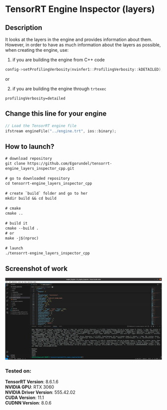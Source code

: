 # TensorRT Engine Inspector (layers)

## Description

It looks at the layers in the engine and provides information about them. However, in order to have as much information about the layers as possible, when creating the engine, use:
1. if you are building the engine from C++ code 
```cpp
config->setProfilingVerbosity(nvinfer1::ProfilingVerbosity::kDETAILED);
```  
or  

2. if you are building the engine through `trtexec`
```shell
profilingVerbosity=detailed
```

## Change this line for your engine

```cpp
// Load the TensorRT engine file
ifstream engineFile("../engine.trt", ios::binary);
```

## How to launch?

```shell
# download repository
git clone https://github.com/Egorundel/tensorrt-engine_layers_inspector_cpp.git

# go to downloaded repository
cd tensorrt-engine_layers_inspector_cpp

# create `build` folder and go to her
mkdir build && cd build

# cmake 
cmake ..

# build it
cmake --build .
# or
make -j$(nproc)

# launch
./tensorrt-engine_layers_inspector_cpp
```

## Screenshot of work

![screen0](./images/screen0.png)

### Tested on:  

**TensorRT Version**: 8.6.1.6  
**NVIDIA GPU**: RTX 3060  
**NVIDIA Driver Version**: 555.42.02  
**CUDA Version**: 11.1  
**CUDNN Version**:  8.0.6  
